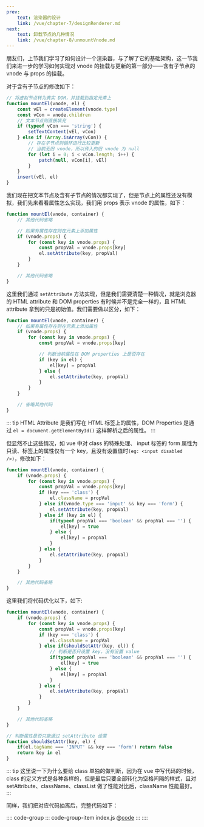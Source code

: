 ```yaml
---
prev:
    text: 渲染器的设计
    link: /vue/chapter-7/designRenderer.md
next:
    text: 卸载节点的几种情况
    link: /vue/chapter-8/unmountVnode.md
---
```


朋友们，上节我们学习了如何设计一个渲染器，与了解了它的基础架构，这一节我们来进一步的学习如何实现对 vnode 的挂载与更新的第一部分——含有子节点的 vnode 与 props 的挂载。

对于含有子节点的修改如下：

```js
// 将虚拟节点转为真实 DOM，并挂载到指定元素上
function mountEl(vnode, el) {
    const vEl = createElement(vnode.type)
    const vCon = vnode.children
    // 文本节点则直接填充
    if (typeof vCon === 'string') {
        setTextContent(vEl, vCon)
    } else if (Array.isArray(vCon)) {
        // 存在子节点则循环进行比较更新
        // 当前无旧 vnode，所以传入的旧 vnode 为 null
        for (let i = 0; i < vCon.length; i++) {
            patch(null, vCon[i], vEl)
        }
    }
    insert(vEl, el)
}
```

我们现在把文本节点及含有子节点的情况都实现了，但是节点上的属性还没有模拟，我们先来看看属性怎么实现，我们用 props 表示 vnode 的属性，如下：

```js
function mountEl(vnode, container) {
    // 其他代码省略

    // 如果有属性存在则在元素上添加属性
    if (vnode.props) {
        for (const key in vnode.props) {
            const propVal = vnode.props[key]
            el.setAttribute(key, propVal)
        }
    }

    // 其他代码省略
}
```

这里我们通过 ```setAttribute``` 方法实现，但是我们需要清楚一种情况，就是浏览器的 HTML attribute 和 DOM properties 有时候并不是完全一样的，且 HTML attribute 拿到的只是初始值。我们需要做以区分，如下：

```js
function mountEl(vnode, container) {
    // 如果有属性存在则在元素上添加属性
    if (vnode.props) {
        for (const key in vnode.props) {
            const propVal = vnode.props[key]

            // 判断当前属性在 DOM properties 上是否存在
            if (key in el) {
                el[key] = propVal
            } else {
                el.setAttribute(key, propVal) 
            }
        }
    }

    // 省略其他代码
}
```

::: tip
HTML Attribute 是我们写在 HTML 标签上的属性，DOM Properties 是通过 ```el = document.getElementById()``` 这样解析之后的属性。
:::

但显然不止这些情况，如 vue 中对 class 的特殊处理、 input 标签的 form 属性为只读、标签上的属性仅有一个 key，且没有设置值时```(eg: <input disabled />)```，修改如下：

```js
function mountEl(vnode, container) {
    if (vnode.props) {
        for (const key in vnode.props) {
            const propVal = vnode.props[key]
            if (key === 'class') {
                el.className = propVal
            } else if(vnode.type === 'input' && key === 'form') {
                el.setAttribute(key, propVal)
            } else if (key in el) {
                if(typeof propVal === 'boolean' && propVal === '') {
                    el[key] = true
                } else {
                    el[key] = propVal
                }
            } else {
                el.setAttribute(key, propVal) 
            }
        }
    }

    // 其他代码省略
}
```

这里我们将代码优化以下，如下:

```js
function mountEl(vnode, container) {
    if (vnode.props) {
        for (const key in vnode.props) {
            const propVal = vnode.props[key]
            if (key === 'class') {
                el.className = propVal
            } else if(shouldSetAttr(key, el)) {
                // 判断是否只设置 key，没有设置 value
                if(typeof propVal === 'boolean' && propVal === '') {
                    el[key] = true
                } else {
                    el[key] = propVal
                }
            } else {
                el.setAttribute(key, propVal) 
            }
        }
    }

    // 其他代码省略
}

// 判断属性是否只能通过 setAttribute 设置
function shouldSetAttr(key, el) {
    if(el.tagName === 'INPUT' && key === 'form') return false
    return key in el
}
```

::: tip
这里说一下为什么要给 class 单独的做判断，因为在 vue 中写代码的时候，class 的定义方式是各种各样的，但是最后只要全部转化为空格间隔的样式，且对 setAttribute、className、classList 做了性能对比后，className 性能最好。
:::

同样，我们把对应代码抽离后，完整代码如下：

:::: code-group
::: code-group-item index.js
@[code](../source/v.0.0.8/index.js)
:::
::::